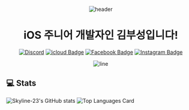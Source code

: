 <div align=center>
  
![header](https://capsule-render.vercel.app/api?type=waving&color=timeGradient&height=300&section=header&text=Skyline-23&fontSize=90&fontColor=FFFFFF&animation=fadeIn)
  <h1>
    iOS 주니어 개발자인 김부성입니다!
  </h1>
  
[![Discord](https://img.shields.io/badge/Discord-Discord?logo=discord&style=flat-square&color=7289DA&logoColor=white&link=https://discordapp.com/users/604160674142355487)](https://discordapp.com/users/604160674142355487)
[![icloud Badge](https://img.shields.io/badge/icloud-3693F3?style=flat-square&logo=icloud&logoColor=white&link=mailto:bs2740@icloud.com)](mailto:bs2740@icloud.com)
[![Facebook Badge](https://img.shields.io/badge/Facebook-1877f2?style=flat-square&logo=facebook&logoColor=white&link=https://www.facebook.com/profile.php?id=100045581492288)](https://www.facebook.com/profile.php?id=100045581492288)
[![Instagram Badge](https://img.shields.io/badge/Instagram-e4405f?style=flat-square&logo=Instagram&logoColor=white&link=https://www.instagram.com/Skyline____23)](https://www.instagram.com/Skyline__23)

![line](https://capsule-render.vercel.app/api?type=soft&color=timeGradient&height=10)

</div>

## 💻 Stats
![Skyline-23's GitHub stats](https://github-readme-stats-theta-smoky-82.vercel.app/api?username=Skyline-23&show_icons=true&hide_border=true&count_private=true)
![Top Languages Card](https://github-readme-stats.vercel.app/api/top-langs/?username=Skyline-23&hide_border=true&layout=compact)
